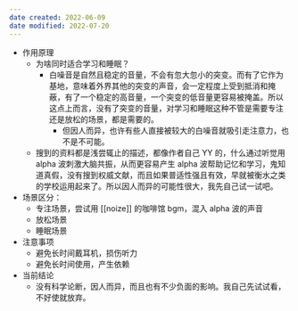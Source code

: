 ```yaml
---
date created: 2022-06-09
date modified: 2022-07-20
---
```

- 作用原理
	- 为啥同时适合学习和睡眠？
		- 白噪音是自然且稳定的音量，不会有忽大忽小的突变。而有了它作为基地，意味着外界其他的突变的声音，会一定程度上受到抵消和掩蔽，有了一个稳定的高音量，一个突变的低音量更容易被掩盖。所以这点上而言，没有了突变的音量，对学习和睡眠这种不管是需要专注还是放松的场景，都是需要的。
			- 但因人而异，也许有些人直接被较大的白噪音就吸引走注意力，也不是不可能。
	- 搜到的资料都是浅尝辄止的描述，都像作者自己 YY 的，什么通过听觉用 alpha 波刺激大脑共振，从而更容易产生 alpha 波帮助记忆和学习，鬼知道真假，没有搜到权威文献，而且如果普适性强且有效，早就被衡水之类的学校运用起来了。所以因人而异的可能性很大，我先自己试一试吧。
- 场景区分：
	- 专注场景，尝试用 [[noize]] 的咖啡馆 bgm，混入 alpha 波的声音
	- 放松场景
	- 睡眠场景
- 注意事项
	- 避免长时间戴耳机，损伤听力
	- 避免长时间使用，产生依赖
- 当前结论
	- 没有科学论断，因人而异，而且也有不少负面的影响。我自己先试试看，不好使就放弃。
